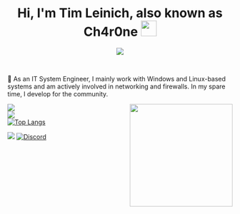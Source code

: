 <!-- <img src="https://media4.giphy.com/media/f3iwJFOVOwuy7K6FFw/giphy.gif" width="150"> -->
<h1 align="center">Hi, I'm Tim Leinich, also known as Ch4r0ne <img src="https://media.giphy.com/media/hvRJCLFzcasrR4ia7z/giphy.gif" width="35"></h1>
<p align="center">
  <a href="https://github.com/ch4r0ne"><img src="https://readme-typing-svg.herokuapp.com?lines=IT-System+Engineer;Windows+and+Network%2FFirewall+Enthusiast;Passionate+Community+Developer;Always+Learning+New+Things&center=true&width=500&height=50"></a>

</p>

<br>

💬 As an IT System Engineer, I mainly work with Windows and Linux-based systems and am actively involved in networking and firewalls. In my spare time, I develop for the community.

<img align='right' src="https://camo.githubusercontent.com/62da68eb62b1e5f175f7d1f0191dd89a653d7908feb22d37d4a0ab07365d6791/68747470733a2f2f6d656469612e67697068792e636f6d2f6d656469612f4d3967624264396e6244724f5475314d71782f67697068792e676966" width="230">
<p>



![](https://github-readme-stats.vercel.app/api?username=ch4r0ne&theme=radical&hide_border=false&include_all_commits=false&count_private=false)<br/>
![](https://github-readme-streak-stats.herokuapp.com/?user=ch4r0ne&theme=radical&hide_border=false)<br/>
[![Top Langs](https://github-readme-stats.vercel.app/api/top-langs/?username=Ch4r0ne&theme=radical&exclude_repo=EXIFrenameX_Web)](https://github.com/Ch4r0ne/github-readme-stats)

[![](https://visitcount.itsvg.in/api?id=ch4r0ne&label=Profile%20Views&color=1&icon=0&pretty=false)](https://visitcount.itsvg.in)
[![Discord](https://img.shields.io/badge/Discord-%237289DA.svg?logo=discord&logoColor=white)](https://discord.gg/v7pMrdZUVU)
